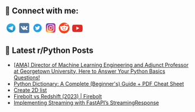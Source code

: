 ## 🔎 Connect with me:
[<img src="https://github.com/bullbesh/bullbesh/blob/main/images/Telegram.png" width="32" height="32" />](https://t.me/bullbesh)
[<img src="https://github.com/bullbesh/bullbesh/blob/main/images/VK.png" width="32" height="32" />](https://vk.com/bullbesh)
[<img src="https://github.com/bullbesh/bullbesh/blob/main/images/Twitter.png" width="32" height="32" />](https://twitter.com/bullbesh1)
[<img src="https://github.com/bullbesh/bullbesh/blob/main/images/Instagram.png" width="32" height="32" />](https://www.instagram.com/bullbesh)
[<img src="https://github.com/bullbesh/bullbesh/blob/main/images/Reddit.png" width="32" height="32" />](https://www.reddit.com/user/bullbesh)
[<img src="https://github.com/bullbesh/bullbesh/blob/main/images/YouTube.png" width="32" height="32" />](https://www.youtube.com/channel/UCtfjRs6uzgq5mfm8S06WTcg)

## 📕 Latest r/Python Posts
<!-- BLOG-POST-LIST:START -->
- [[AMA] Director of Machine Learning Engineering and Adjunct Professor at Georgetown University, Here to Answer Your Python Basics Questions!](https://www.reddit.com/r/Python/comments/16gqeda/ama_director_of_machine_learning_engineering_and/)
- [Python Dictionary: A Complete &lpar;Beginner&#39;s&rpar; Guide + PDF Cheat Sheet](https://www.reddit.com/r/Python/comments/16gpywx/python_dictionary_a_complete_beginners_guide_pdf/)
- [Create 2D list](https://www.reddit.com/r/Python/comments/16gn1yh/create_2d_list/)
- [Firebolt vs Redshift &lpar;2023&rpar; | Firebolt](https://www.reddit.com/r/Python/comments/16gln4d/firebolt_vs_redshift_2023_firebolt/)
- [Implementing Streaming with FastAPI’s StreamingResponse](https://www.reddit.com/r/Python/comments/16gkrto/implementing_streaming_with_fastapis/)
<!-- BLOG-POST-LIST:END -->
